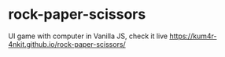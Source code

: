 # rock-paper-scissors
UI game with computer in Vanilla JS, check it live https://kum4r-4nkit.github.io/rock-paper-scissors/
